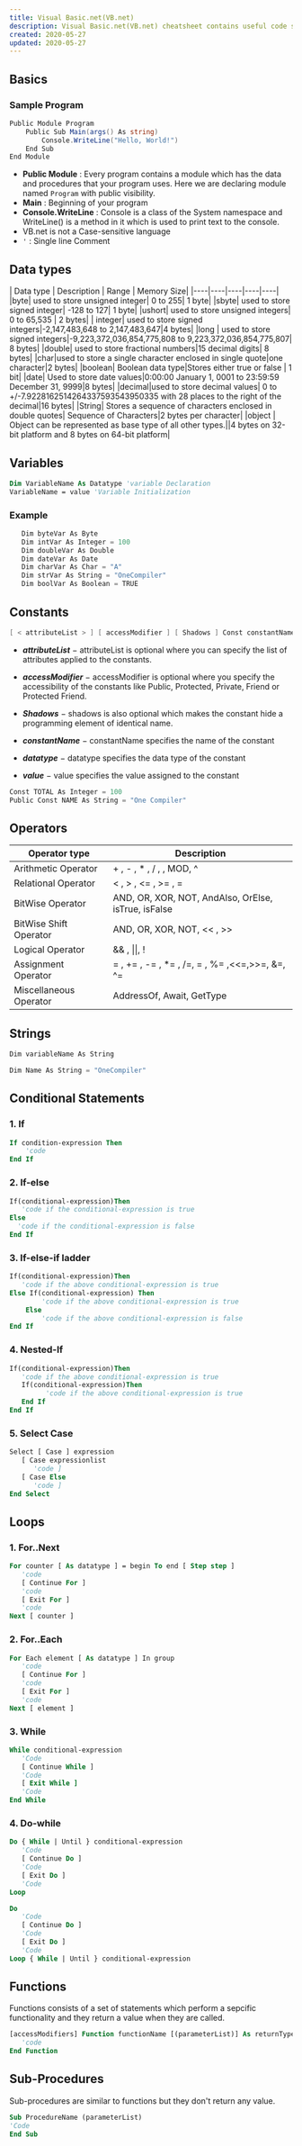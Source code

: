 ```yaml
---
title: Visual Basic.net(VB.net)  
description: Visual Basic.net(VB.net) cheatsheet contains useful code syntax with examples which is handy while coding.
created: 2020-05-27
updated: 2020-05-27
---
```


## Basics

### Sample Program
```c#
Public Module Program
	Public Sub Main(args() As string)
		Console.WriteLine("Hello, World!")
	End Sub
End Module
```
* **Public Module** : Every program contains a module which has the data and procedures that your program uses. Here we are declaring module named `Program` with public visibility.
* **Main** : Beginning of your program
* **Console.WriteLine** : Console is a class of the System namespace and WriteLine() is a method in it which is used to print text to the console.
* VB.net is not a Case-sensitive language
* `'` : Single line Comment

## Data types

| Data type | Description | Range | Memory Size|
|----|----|----|----|----|
|byte|	used to store unsigned integer|	0 to 255| 1 byte|
|sbyte|	used to store signed integer|	-128 to 127| 1 byte|
|ushort| used to store unsigned integers|	0 to 65,535 | 2 bytes|
| integer| used to store signed integers|-2,147,483,648 to 2,147,483,647|4 bytes| 
|long | used to store signed integers|-9,223,372,036,854,775,808 to 9,223,372,036,854,775,807| 8 bytes|
|double| used to store fractional numbers|15 decimal digits| 8 bytes|
|char|used to store a single character enclosed in single quote|one character|2 bytes|
|boolean| Boolean data type|Stores either true or false | 1 bit|
|date| Used to store date values|0:00:00 January 1, 0001 to 23:59:59 December 31, 9999|8 bytes|
|decimal|used to store decimal values| 0 to +/-7.9228162514264337593543950335 with 28 places to the right of the decimal|16 bytes|
|String| Stores a sequence of characters enclosed in double quotes| Sequence of Characters|2 bytes per character|
|object | Object can be represented as base type of all other types.||4 bytes on 32-bit platform and 8 bytes on 64-bit platform|

## Variables
```vb
Dim VariableName As Datatype 'variable Declaration
VariableName = value 'Variable Initialization
```
### Example
```c#
   Dim byteVar As Byte
   Dim intVar As Integer = 100
   Dim doubleVar As Double
   Dim dateVar As Date 
   Dim charVar As Char = "A"
   Dim strVar As String = "OneCompiler"
   Dim boolVar As Boolean = TRUE
```
## Constants
```c#
[ < attributeList > ] [ accessModifier ] [ Shadows ] Const constantName [ As datatype ] = value
```

* ***attributeList*** − attributeList is optional where you can specify the list of attributes applied to the constants.

* ***accessModifier*** − accessModifier is optional where you specify the accessibility of the constants like  Public, Protected, Private, Friend or Protected Friend.

* ***Shadows*** − shadows is also optional which makes the constant hide a programming element of identical name. 

* ***constantName*** − constantName specifies the name of the constant

* ***datatype*** − datatype specifies the data type of the constant

* ***value*** − value specifies the value assigned to the constant

```c#
Const TOTAL As Integer = 100
Public Const NAME As String = "One Compiler"
```

## Operators

| Operator type | Description|
|----|-----|
| Arithmetic Operator|+ , - , * , / , \, MOD, ^|
| Relational Operator| < , > , <= , >= , =| 
| BitWise Operator| AND, OR, XOR, NOT, AndAlso, OrElse, isTrue, isFalse|
| BitWise Shift Operator| AND, OR, XOR, NOT, << , >>|
| Logical Operator| && , \|\|, ! |
| Assignment Operator|= , += , -= , *= , /=, \= , %= ,<<=,>>=, &=, ^=|
| Miscellaneous Operator| AddressOf, Await, GetType |

## Strings
```c#
Dim variableName As String
```
```c#
Dim Name As String = "OneCompiler"
```
## Conditional Statements

### 1. If

```vb
If condition-expression Then 
    'code
End If
```
### 2. If-else

```vb
If(conditional-expression)Then
   'code if the conditional-expression is true 
Else
  'code if the conditional-expression is false 
End If
```

### 3. If-else-if ladder

```vb
If(conditional-expression)Then
   'code if the above conditional-expression is true 
Else If(conditional-expression) Then
        'code if the above conditional-expression is true 
    Else
        'code if the above conditional-expression is false 
End If
```

### 4. Nested-If

```vb
If(conditional-expression)Then
   'code if the above conditional-expression is true
   If(conditional-expression)Then
         'code if the above conditional-expression is true 
   End If
End If
```

### 5. Select Case

```vb
Select [ Case ] expression
   [ Case expressionlist
      'code ]
   [ Case Else
      'code ]
End Select
```
## Loops

### 1. For..Next

```vb
For counter [ As datatype ] = begin To end [ Step step ]
   'code
   [ Continue For ]
   'code
   [ Exit For ]
   'code
Next [ counter ]
```

### 2. For..Each

```vb
For Each element [ As datatype ] In group
   'code
   [ Continue For ]
   'code
   [ Exit For ]
   'code
Next [ element ]
```

### 3. While

```vb
While conditional-expression
   'Code 
   [ Continue While ]
   'Code
   [ Exit While ]
   'Code
End While
```
### 4. Do-while

```vb
Do { While | Until } conditional-expression
   'Code
   [ Continue Do ]
   'Code
   [ Exit Do ]
   'Code
Loop
```
```vb
Do
   'Code
   [ Continue Do ]
   'Code
   [ Exit Do ]
   'Code
Loop { While | Until } conditional-expression
```

## Functions

Functions consists of a set of statements which perform a sepcific functionality and they return a value when they are called.

```vb
[accessModifiers] Function functionName [(parameterList)] As returnType
   'code
End Function
```

## Sub-Procedures

Sub-procedures are similar to functions but they don't return any value.

```vb
Sub ProcedureName (parameterList)
'Code
End Sub
```
